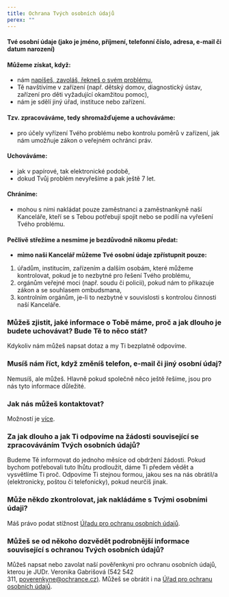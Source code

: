 ```yaml
---
title: Ochrana Tvých osobních údajů
perex: ""
---
```

#### **Tvé osobní údaje (jako je jméno, příjmení, telefonní číslo, adresa, e-mail či datum narození)**

#### Můžeme získat, když:

* nám [napíšeš, zavoláš, řekneš o svém problému](https://deti.ochrance.cz/kdo/jak/),
* Tě navštívíme v zařízení (např. dětský domov, diagnostický ústav, zařízení pro děti vyžadující okamžitou pomoc), 
* nám je sdělí jiný úřad, instituce nebo zařízení.

#### Tzv. zpracováváme, tedy shromažďujeme a uchováváme:

* pro účely vyřízení Tvého problému nebo kontrolu poměrů v zařízení, jak nám umožňuje zákon o veřejném ochránci práv. 

#### Uchováváme:

* jak v papírové, tak elektronické podobě, 
* dokud Tvůj problém nevyřešíme a pak ještě 7 let. 

#### Chráníme:

* mohou s nimi nakládat pouze zaměstnanci a zaměstnankyně naší Kanceláře, kteří se s Tebou potřebují spojit nebo se podílí na vyřešení Tvého problému. 

#### **Pečlivě střežíme a nesmíme je bezdůvodně nikomu předat:**

* **mimo naši Kancelář můžeme Tvé osobní údaje zpřístupnit pouze:**

1. úřadům, institucím, zařízením a dalším osobám, které můžeme kontrolovat, pokud je to nezbytné pro řešení Tvého problému,
2. orgánům veřejné moci (např. soudu či policii), pokud nám to přikazuje zákon a se souhlasem ombudsmana,
3. kontrolním orgánům, je-li to nezbytné v souvislosti s kontrolou činnosti naší Kanceláře.

### **Můžeš zjistit, jaké informace o Tobě máme, proč a jak dlouho je budete uchovávat? Bude Tě to něco stát?**

Kdykoliv nám můžeš napsat dotaz a my Ti bezplatně odpovíme.

### **Musíš nám říct, když změníš telefon, e-mail či jiný osobní údaj?**

Nemusíš, ale můžeš. Hlavně pokud společně něco ještě řešíme, jsou pro nás tyto informace důležité.

### **Jak nás můžeš kontaktovat?**

Možností je [více](https://deti.ochrance.cz/kdo/jak/). 

### **Za jak dlouho a jak Ti odpovíme na žádosti související se zpracováváním Tvých osobních údajů?**

Budeme Tě informovat do jednoho měsíce od obdržení žádosti. Pokud bychom potřebovali tuto lhůtu prodloužit, dáme Ti předem vědět a vysvětlíme Ti proč. Odpovíme Ti stejnou formou, jakou ses na nás obrátil/a (elektronicky, poštou či telefonicky), pokud neurčíš jinak.

### Může někdo zkontrolovat, jak nakládáme s Tvými osobními údaji?

Máš právo podat stížnost [Úřadu pro ochranu osobních údajů](http://www.uoou.cz/).

### **Můžeš se od někoho dozvědět podrobnější informace související s ochranou Tvých osobních údajů?**

Můžeš napsat nebo zavolat naší pověřenkyni pro ochranu osobních údajů, kterou je JUDr. Veronika Gabrišová (542 542 311, [poverenkyne@ochrance.cz)](mailto:poverenkyne@ochrance.cz). Můžeš se obrátit i na [Úřad pro ochranu osobních údajů](http://www.uoou.cz/).